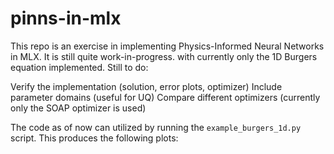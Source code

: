 # pinns-in-mlx

This repo is an exercise in implementing Physics-Informed Neural Networks in MLX. It is still quite work-in-progress. with currently only the 1D Burgers equation implemented. Still to do:

Verify the implementation (solution, error plots, optimizer)
Include parameter domains (useful for UQ)
Compare different optimizers (currently only the SOAP optimizer is used)

The code as of now can utilized by running the ```example_burgers_1d.py``` script. This produces the following plots:
